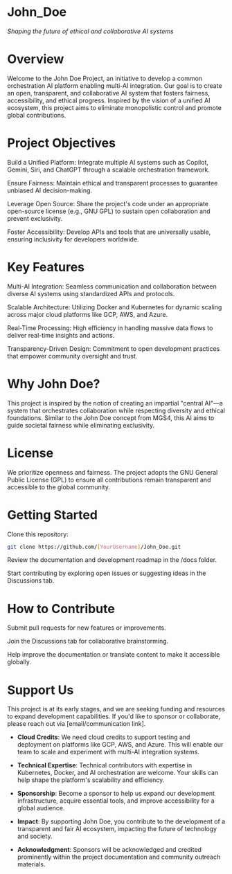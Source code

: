 # John_Doe
*Shaping the future of ethical and collaborative AI systems*

# Overview
Welcome to the John Doe Project, an initiative to develop a common orchestration AI platform enabling multi-AI integration. Our goal is to create an open, transparent, and collaborative AI system that fosters fairness, accessibility, and ethical progress. Inspired by the vision of a unified AI ecosystem, this project aims to eliminate monopolistic control and promote global contributions.

# Project Objectives
Build a Unified Platform: Integrate multiple AI systems such as Copilot, Gemini, Siri, and ChatGPT through a scalable orchestration framework.

Ensure Fairness: Maintain ethical and transparent processes to guarantee unbiased AI decision-making.

Leverage Open Source: Share the project's code under an appropriate open-source license (e.g., GNU GPL) to sustain open collaboration and prevent exclusivity.

Foster Accessibility: Develop APIs and tools that are universally usable, ensuring inclusivity for developers worldwide.

# Key Features
Multi-AI Integration: Seamless communication and collaboration between diverse AI systems using standardized APIs and protocols.

Scalable Architecture: Utilizing Docker and Kubernetes for dynamic scaling across major cloud platforms like GCP, AWS, and Azure.

Real-Time Processing: High efficiency in handling massive data flows to deliver real-time insights and actions.

Transparency-Driven Design: Commitment to open development practices that empower community oversight and trust.

# Why John Doe?
This project is inspired by the notion of creating an impartial "central AI"—a system that orchestrates collaboration while respecting diversity and ethical foundations. Similar to the John Doe concept from MGS4, this AI aims to guide societal fairness while eliminating exclusivity.

# License
We prioritize openness and fairness. The project adopts the GNU General Public License (GPL) to ensure all contributions remain transparent and accessible to the global community.

# Getting Started
Clone this repository:

```bash
git clone https://github.com/[YourUsername]/John_Doe.git
```
Review the documentation and development roadmap in the /docs folder.

Start contributing by exploring open issues or suggesting ideas in the Discussions tab.

# How to Contribute
Submit pull requests for new features or improvements.

Join the Discussions tab for collaborative brainstorming.

Help improve the documentation or translate content to make it accessible globally.

# Support Us
This project is at its early stages, and we are seeking funding and resources to expand development capabilities. If you'd like to sponsor or collaborate, please reach out via [email/communication link].

- **Cloud Credits**: We need cloud credits to support testing and deployment on platforms like GCP, AWS, and Azure. This will enable our team to scale and experiment with multi-AI integration systems.

- **Technical Expertise**: Technical contributors with expertise in Kubernetes, Docker, and AI orchestration are welcome. Your skills can help shape the platform's scalability and efficiency.

- **Sponsorship**: Become a sponsor to help us expand our development infrastructure, acquire essential tools, and improve accessibility for a global audience.

- **Impact**: By supporting John Doe, you contribute to the development of a transparent and fair AI ecosystem, impacting the future of technology and society.

- **Acknowledgment**: Sponsors will be acknowledged and credited prominently within the project documentation and community outreach materials.

